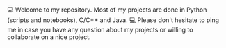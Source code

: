 <!-- [![Anurag's GitHub stats](https://github-readme-stats.vercel.app/api?username=codamin&show_icons=true&count_private=true&theme=cobalt&include_all_commits=false)](https://github.com/anuraghazra/github-readme-stats)
[![Top Langs](https://github-readme-stats.vercel.app/api/top-langs/?username=codamin&layout=compact&langs_count=8&hide=css,html,jupyter%20notebook&theme=cobalt)](https://github.com/anuraghazra/github-readme-stats)
 -->
 
 
💻 Welcome to my repository. Most of my projects are done in Python (scripts and notebooks), C/C++ and Java.
💻 Please don't hesitate to ping me in case you have any question about my projects or willing to collaborate on a nice project.

